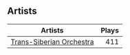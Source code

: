 ## Artists
Artists | Plays 
----- | -----: 
[Trans-Siberian Orchestra](/artists/trans-siberian-orchestra-58610) | 411

